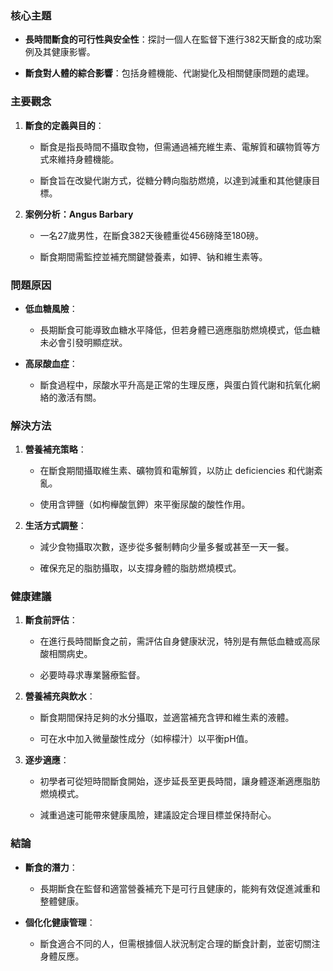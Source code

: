 ### 核心主題
- **長時間斷食的可行性與安全性**：探討一個人在監督下進行382天斷食的成功案例及其健康影響。
- **斷食對人體的綜合影響**：包括身體機能、代謝變化及相關健康問題的處理。

### 主要觀念
1. **斷食的定義與目的**： 
   - 斷食是指長時間不攝取食物，但需通過補充維生素、電解質和礦物質等方式來維持身體機能。
   - 斷食旨在改變代謝方式，從糖分轉向脂肪燃燒，以達到減重和其他健康目標。

2. **案例分析：Angus Barbary** 
   - 一名27歲男性，在斷食382天後體重從456磅降至180磅。
   - 斷食期間需監控並補充關鍵營養素，如钾、钠和維生素等。

### 問題原因
- **低血糖風險**： 
  - 長期斷食可能導致血糖水平降低，但若身體已適應脂肪燃燒模式，低血糖未必會引發明顯症狀。
- **高尿酸血症**： 
  - 斷食過程中，尿酸水平升高是正常的生理反應，與蛋白質代謝和抗氧化網絡的激活有關。

### 解決方法
1. **營養補充策略**： 
   - 在斷食期間攝取維生素、礦物質和電解質，以防止 deficiencies 和代謝紊亂。
   - 使用含钾鹽（如枸櫸酸氫鉀）來平衡尿酸的酸性作用。

2. **生活方式調整**： 
   - 減少食物攝取次數，逐步從多餐制轉向少量多餐或甚至一天一餐。
   - 確保充足的脂肪攝取，以支撐身體的脂肪燃燒模式。

### 健康建議
1. **斷食前評估**： 
   - 在進行長時間斷食之前，需評估自身健康狀況，特別是有無低血糖或高尿酸相關病史。
   - 必要時尋求專業醫療監督。

2. **營養補充與飲水**： 
   - 斷食期間保持足夠的水分攝取，並適當補充含钾和維生素的液體。
   - 可在水中加入微量酸性成分（如檸檬汁）以平衡pH值。

3. **逐步適應**： 
   - 初學者可從短時間斷食開始，逐步延長至更長時間，讓身體逐漸適應脂肪燃燒模式。
   - 減重過速可能帶來健康風險，建議設定合理目標並保持耐心。

### 結論
- **斷食的潛力**： 
  - 長期斷食在監督和適當營養補充下是可行且健康的，能夠有效促進減重和整體健康。
- **個化化健康管理**： 
  - 斷食適合不同的人，但需根據個人狀況制定合理的斷食計劃，並密切關注身體反應。